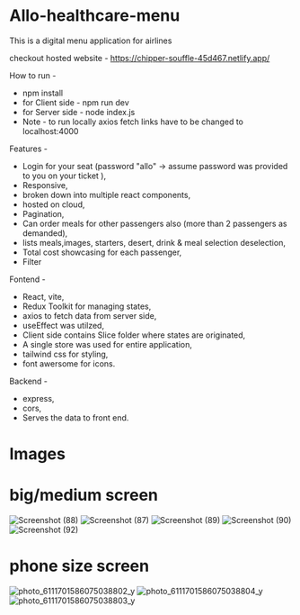 # Allo-healthcare-menu
This is a digital menu application for airlines

checkout hosted website - https://chipper-souffle-45d467.netlify.app/

How to run - 
* npm install
* for Client side - npm run dev
* for Server side - node index.js
* Note - to run locally axios fetch links have to be changed to localhost:4000

Features -
* Login for your seat (password "allo" -> assume password was provided to you on your ticket ),
* Responsive,
* broken down into multiple react components,
* hosted on cloud,
* Pagination,
* Can order meals for other passengers also (more than 2 passengers as demanded),
* lists meals,images, starters, desert, drink & meal selection deselection,
* Total cost showcasing for each passenger,
* Filter

Fontend - 
* React, vite,
* Redux Toolkit for managing states,
* axios to fetch data from server side,
* useEffect was utilzed,
* Client side contains Slice folder where states are originated,
* A single store was used for entire application,
* tailwind css for styling,
* font awersome for icons.

Backend - 
* express,
* cors,
* Serves the data to front end.

# Images
# big/medium screen

![Screenshot (88)](https://user-images.githubusercontent.com/59249245/207692758-e4bac6cc-a761-48fd-badb-54b02e2e9d27.png)
![Screenshot (87)](https://user-images.githubusercontent.com/59249245/207693258-9e98ef86-81cf-4421-8c7a-0df7701eed51.png)
![Screenshot (89)](https://user-images.githubusercontent.com/59249245/207693320-333bdb5a-4b18-49b2-8504-d6b8fbb9cb6a.png)
![Screenshot (90)](https://user-images.githubusercontent.com/59249245/207693411-bc59a598-7a3f-4d38-b683-e7f1eb014727.png)
![Screenshot (92)](https://user-images.githubusercontent.com/59249245/207693475-f75e75c4-c373-4964-b6c5-23f0624cc7c3.png)
# phone size screen

![photo_6111701586075038802_y](https://user-images.githubusercontent.com/59249245/207694426-589adb48-5344-4b81-8ec7-20c45dd5cd93.jpg)
![photo_6111701586075038804_y](https://user-images.githubusercontent.com/59249245/207694454-3a72ece8-6528-48fe-abb0-8e7c53877056.jpg)
![photo_6111701586075038803_y](https://user-images.githubusercontent.com/59249245/207694478-6b798d2b-e73c-4333-92cc-36cab415918e.jpg)
